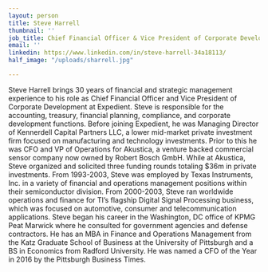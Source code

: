 ```yaml
---
layout: person
title: Steve Harrell
thumbnail: ''
job_title: Chief Financial Officer & Vice President of Corporate Development
email: ''
linkedin: https://www.linkedin.com/in/steve-harrell-34a18113/
half_image: "/uploads/sharrell.jpg"

---
```

Steve Harrell brings 30 years of financial and strategic management experience to his role as Chief Financial Officer and Vice President of Corporate Development at Expedient. Steve is responsible for the accounting, treasury, financial planning, compliance, and corporate development functions. Before joining Expedient, he was Managing Director of Kennerdell Capital Partners LLC, a lower mid-market private investment firm focused on manufacturing and technology investments. Prior to this he was CFO and VP of Operations for Akustica, a venture backed commercial sensor company now owned by Robert Bosch GmbH. While at Akustica, Steve organized and solicited three funding rounds totaling $36m in private investments. From 1993-2003, Steve was employed by Texas Instruments, Inc. in a variety of financial and operations management positions within their semiconductor division. From 2000-2003, Steve ran worldwide operations and finance for TI’s flagship Digital Signal Processing business, which was focused on automotive, consumer and telecommunication applications. Steve began his career in the Washington, DC office of KPMG Peat Marwick where he consulted for government agencies and defense contractors. He has an MBA in Finance and Operations Management from the Katz Graduate School of Business at the University of Pittsburgh and a BS in Economics from Radford University. He was named a CFO of the Year in 2016 by the Pittsburgh Business Times.